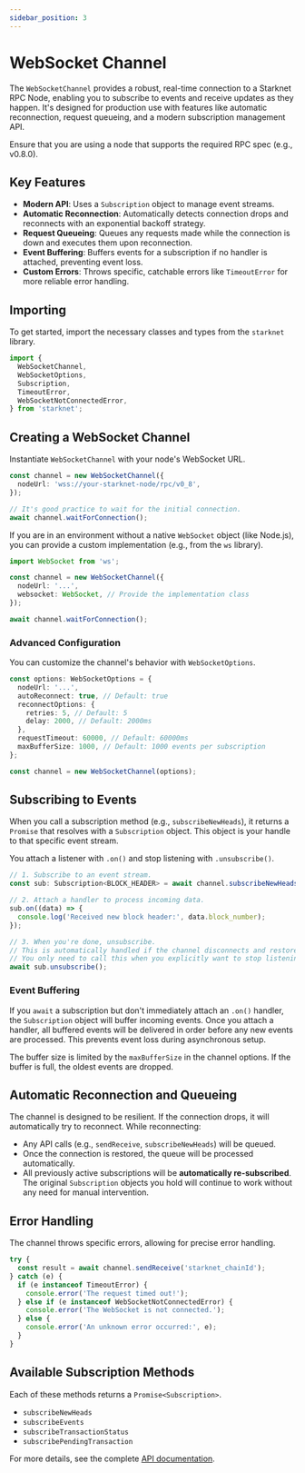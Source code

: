 ```yaml
---
sidebar_position: 3
---
```


# WebSocket Channel

The `WebSocketChannel` provides a robust, real-time connection to a Starknet RPC Node, enabling you to subscribe to events and receive updates as they happen. It's designed for production use with features like automatic reconnection, request queueing, and a modern subscription management API.

Ensure that you are using a node that supports the required RPC spec (e.g., v0.8.0).

## Key Features

- **Modern API**: Uses a `Subscription` object to manage event streams.
- **Automatic Reconnection**: Automatically detects connection drops and reconnects with an exponential backoff strategy.
- **Request Queueing**: Queues any requests made while the connection is down and executes them upon reconnection.
- **Event Buffering**: Buffers events for a subscription if no handler is attached, preventing event loss.
- **Custom Errors**: Throws specific, catchable errors like `TimeoutError` for more reliable error handling.

## Importing

To get started, import the necessary classes and types from the `starknet` library.

```typescript
import {
  WebSocketChannel,
  WebSocketOptions,
  Subscription,
  TimeoutError,
  WebSocketNotConnectedError,
} from 'starknet';
```

## Creating a WebSocket Channel

Instantiate `WebSocketChannel` with your node's WebSocket URL.

```typescript
const channel = new WebSocketChannel({
  nodeUrl: 'wss://your-starknet-node/rpc/v0_8',
});

// It's good practice to wait for the initial connection.
await channel.waitForConnection();
```

If you are in an environment without a native `WebSocket` object (like Node.js), you can provide a custom implementation (e.g., from the `ws` library).

```typescript
import WebSocket from 'ws';

const channel = new WebSocketChannel({
  nodeUrl: '...',
  websocket: WebSocket, // Provide the implementation class
});

await channel.waitForConnection();
```

### Advanced Configuration

You can customize the channel's behavior with `WebSocketOptions`.

```typescript
const options: WebSocketOptions = {
  nodeUrl: '...',
  autoReconnect: true, // Default: true
  reconnectOptions: {
    retries: 5, // Default: 5
    delay: 2000, // Default: 2000ms
  },
  requestTimeout: 60000, // Default: 60000ms
  maxBufferSize: 1000, // Default: 1000 events per subscription
};

const channel = new WebSocketChannel(options);
```

## Subscribing to Events

When you call a subscription method (e.g., `subscribeNewHeads`), it returns a `Promise` that resolves with a `Subscription` object. This object is your handle to that specific event stream.

You attach a listener with `.on()` and stop listening with `.unsubscribe()`.

```typescript
// 1. Subscribe to an event stream.
const sub: Subscription<BLOCK_HEADER> = await channel.subscribeNewHeads();

// 2. Attach a handler to process incoming data.
sub.on((data) => {
  console.log('Received new block header:', data.block_number);
});

// 3. When you're done, unsubscribe.
// This is automatically handled if the channel disconnects and restores the subscription.
// You only need to call this when you explicitly want to stop listening.
await sub.unsubscribe();
```

### Event Buffering

If you `await` a subscription but don't immediately attach an `.on()` handler, the `Subscription` object will buffer incoming events. Once you attach a handler, all buffered events will be delivered in order before any new events are processed. This prevents event loss during asynchronous setup.

The buffer size is limited by the `maxBufferSize` in the channel options. If the buffer is full, the oldest events are dropped.

## Automatic Reconnection and Queueing

The channel is designed to be resilient. If the connection drops, it will automatically try to reconnect. While reconnecting:

- Any API calls (e.g., `sendReceive`, `subscribeNewHeads`) will be queued.
- Once the connection is restored, the queue will be processed automatically.
- All previously active subscriptions will be **automatically re-subscribed**. The original `Subscription` objects you hold will continue to work without any need for manual intervention.

## Error Handling

The channel throws specific errors, allowing for precise error handling.

```typescript
try {
  const result = await channel.sendReceive('starknet_chainId');
} catch (e) {
  if (e instanceof TimeoutError) {
    console.error('The request timed out!');
  } else if (e instanceof WebSocketNotConnectedError) {
    console.error('The WebSocket is not connected.');
  } else {
    console.error('An unknown error occurred:', e);
  }
}
```

## Available Subscription Methods

Each of these methods returns a `Promise<Subscription>`.

- `subscribeNewHeads`
- `subscribeEvents`
- `subscribeTransactionStatus`
- `subscribePendingTransaction`

For more details, see the complete [API documentation](/docs/next/API/classes/WebSocketChannel).
